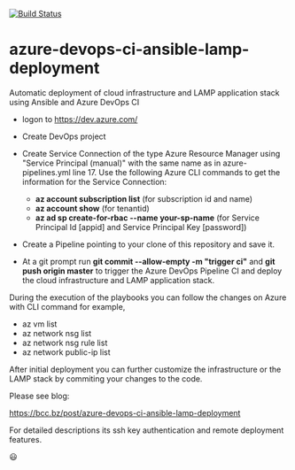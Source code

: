 [![Build Status](https://dev.azure.com/doncanton/Ansible%20LAMP/_apis/build/status/Better-Computing-Consulting.azure-devops-ci-ansible-lamp-deployment?branchName=master)](https://dev.azure.com/doncanton/Ansible%20LAMP/_build/latest?definitionId=44&branchName=master)
# azure-devops-ci-ansible-lamp-deployment
Automatic deployment of cloud infrastructure and LAMP application stack using Ansible and Azure DevOps CI

* logon to https://dev.azure.com/

* Create DevOps project

* Create Service Connection of the type Azure Resource Manager using "Service Principal (manual)" with the same name as in azure-pipelines.yml line 17. Use the following Azure CLI commands to get the information for the Service Connection:
   * __az account subscription list__ (for subscription id and name)
   * __az account show__ (for tenantid)
   * __az ad sp create-for-rbac --name your-sp-name__ (for Service Principal Id [appid] and Service Principal Key [password])

* Create a Pipeline pointing to your clone of this repository and save it.

* At a git prompt run __git commit --allow-empty -m "trigger ci"__ and __git push origin master__ to trigger the Azure DevOps Pipeline CI and deploy the cloud infrastructure and LAMP application stack.

During the execution of the playbooks you can follow the changes on Azure with CLI command for example, 
* az vm list
* az network nsg list
* az network nsg rule list
* az network public-ip list


After initial deployment you can further customize the infrastructure or the LAMP stack by commiting your changes to the code.

Please see blog:

https://bcc.bz/post/azure-devops-ci-ansible-lamp-deployment 

For detailed descriptions its ssh key authentication and remote deployment features.

:smiley:
